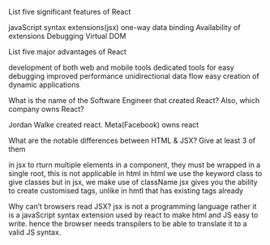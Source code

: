 <!-- question 2 -->
List five significant features of React

javaScript syntax extensions(jsx)
one-way data binding
Availability of extensions
Debugging
Virtual DOM

<!-- Question 3 -->
List five major advantages of React

development of both web and mobile tools
dedicated tools for easy debugging
improved performance
unidirectional data flow
easy creation of dynamic applications

<!-- question 4 -->
What is the name of the Software Engineer that created React? Also, which company owns React?

Jordan Walke created react.
Meta(Facebook) owns react

<!-- question 5 -->
What are the notable differences between HTML & JSX? Give at least 3 of them

in jsx to rturn multiple elements in a component, they must be wrapped in  a single root, this is not applicable in html
in html we use the keyword class to give classes but in jsx, we make use of className
jsx gives you the ability to create customised tags, unlike in hmtl that has existing tags already

<!-- question 6 -->
Why can’t browsers read JSX?
jsx is not a programming language rather it is a javaScript syntax extension used by react to make html and JS easy to write. hence the browser needs transpilers to be able to translate it to a valid JS syntax.